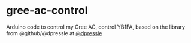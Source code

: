 # gree-ac-control
Arduino code to control my Gree AC, control YB1FA, based on the library from @github/@dpressle at [@dpressle](https://github.com/dpressle/MySensors/tree/master/AcControl/Library)

